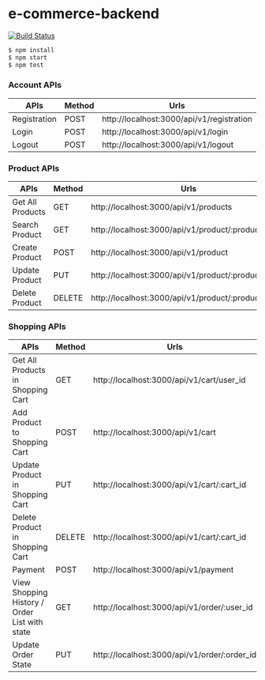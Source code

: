 # e-commerce-backend
[![Build Status](https://travis-ci.com/chiksumwong/e-commerce-backend.svg?branch=registration-login-logout-function)](https://travis-ci.com/chiksumwong/e-commerce-backend)

```sh
$ npm install
$ npm start
$ npm test
```

### Account APIs
| APIs         | Method | Urls                                      |
| ------------ | ------ | ----------------------------------------- |
| Registration | POST   | http://localhost:3000/api/v1/registration |
| Login        | POST   | http://localhost:3000/api/v1/login        |
| Logout       | POST   | http://localhost:3000/api/v1/logout       |

### Product APIs
| APIs             | Method | Urls                                               |
| ---------------- | ------ | -------------------------------------------------- |
| Get All Products | GET    | http://localhost:3000/api/v1/products              |
| Search Product   | GET    | http://localhost:3000/api/v1/product/:product_name |
| Create Product   | POST   | http://localhost:3000/api/v1/product               |
| Update Product   | PUT    | http://localhost:3000/api/v1/product/:product_id   |
| Delete Product   | DELETE | http://localhost:3000/api/v1/product/:product_id   |

### Shopping APIs
| APIs                                          | Method | Urls                                         |
| --------------------------------------------- | ------ | -------------------------------------------- |
| Get All Products in Shopping Cart             | GET    | http://localhost:3000/api/v1/cart/user_id    |
| Add Product to Shopping Cart                  | POST   | http://localhost:3000/api/v1/cart            |
| Update Product in Shopping Cart               | PUT    | http://localhost:3000/api/v1/cart/:cart_id   |
| Delete Product in Shopping Cart               | DELETE | http://localhost:3000/api/v1/cart/:cart_id   |
| Payment                                       | POST   | http://localhost:3000/api/v1/payment         |
| View Shopping History / Order List with state | GET    | http://localhost:3000/api/v1/order/:user_id  |
| Update Order State                            | PUT    | http://localhost:3000/api/v1/order/:order_id |
